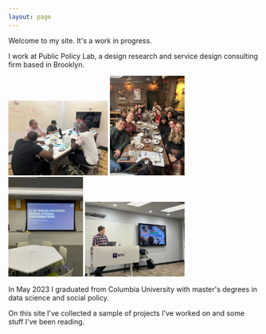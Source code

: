 ```yaml
---
layout: page
---
```


Welcome to my site. It's a work in progress. 

I work at Public Policy Lab, a design research and service design consulting firm based in Brooklyn. 

<p float="left">
  <img src="https://github.com/brendanmapes/brendanmapes.github.io/blob/37f697ae34355b6e1f7cb562c7bd3b54d2fe384d/images/IMG_4897.jpg" alt="PPL
  photo" width="200"/>
  <img src="https://github.com/brendanmapes/brendanmapes.github.io/blob/3c35bbbffa95bd4f7ed46c2392521a9474a7035e/images/IMG_7858.JPG" alt="PPL
  photo 2" width="150"/>
   <img src="https://github.com/brendanmapes/brendanmapes.github.io/blob/11d7abaf2f170a3c6ac0a7b9e15673155b42a3f6/images/IMG_9508.JPG" alt="PPL
  photo 3 " width="150"/>
  <img src="https://github.com/brendanmapes/brendanmapes.github.io/blob/d988a0d819533917b52bfc46bab9aef7614d29fc/images/IMG_7610%20(1).jpeg" alt="PPL photo 4 " width="200"/>

</p>


In May 2023 I graduated from Columbia University with master's degrees in data science and social policy. 

On this site I've collected a sample of projects I've worked on and some stuff I've been reading. 


